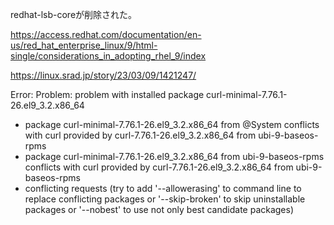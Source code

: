 

redhat-lsb-coreが削除された。

https://access.redhat.com/documentation/en-us/red_hat_enterprise_linux/9/html-single/considerations_in_adopting_rhel_9/index

https://linux.srad.jp/story/23/03/09/1421247/

Error: 
 Problem: problem with installed package curl-minimal-7.76.1-26.el9_3.2.x86_64
  - package curl-minimal-7.76.1-26.el9_3.2.x86_64 from @System conflicts with curl provided by curl-7.76.1-26.el9_3.2.x86_64 from ubi-9-baseos-rpms
  - package curl-minimal-7.76.1-26.el9_3.2.x86_64 from ubi-9-baseos-rpms conflicts with curl provided by curl-7.76.1-26.el9_3.2.x86_64 from ubi-9-baseos-rpms
  - conflicting requests
(try to add '--allowerasing' to command line to replace conflicting packages or '--skip-broken' to skip uninstallable packages or '--nobest' to use not only best candidate packages)
